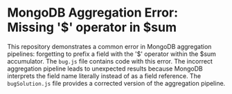 # MongoDB Aggregation Error: Missing '$' operator in $sum
This repository demonstrates a common error in MongoDB aggregation pipelines:  forgetting to prefix a field with the '$' operator within the $sum accumulator.
The `bug.js` file contains code with this error. The incorrect aggregation pipeline leads to unexpected results because MongoDB interprets the field name literally instead of as a field reference.
The `bugSolution.js` file provides a corrected version of the aggregation pipeline.